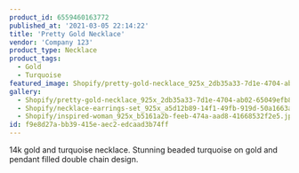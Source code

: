 ```yaml
---
product_id: 6559460163772
published_at: '2021-03-05 22:14:22'
title: 'Pretty Gold Necklace'
vendor: 'Company 123'
product_type: Necklace
product_tags:
  - Gold
  - Turquoise
featured_image: Shopify/pretty-gold-necklace_925x_2db35a33-7d1e-4704-ab02-65049efb8c69.jpg
gallery:
  - Shopify/pretty-gold-necklace_925x_2db35a33-7d1e-4704-ab02-65049efb8c69-1614983873.jpg
  - Shopify/necklace-earrings-set_925x_a5d12b89-14f1-49fb-919d-50a1663ae985.jpg
  - Shopify/inspired-woman_925x_b5161a2b-feeb-474a-aad8-41668532f2e5.jpg
id: f9e8d27a-bb39-415e-aec2-edcaad3b74ff
---
```

<p>14k gold and turquoise necklace. Stunning beaded turquoise on gold and pendant filled double chain design.</p>